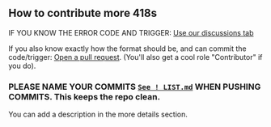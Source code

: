 ## How to contribute more 418s



IF YOU KNOW THE ERROR CODE AND TRIGGER: [Use our discussions tab](https://github.com/afkvido/prodigy418/discussions/new?category=new-codes-triggers)

If you also know exactly how the format should be, and can commit the code/trigger: [Open a pull request](https://github.com/afkvido/prodigyErrCodes/pulls). (You'll also get a cool role "Contributor" if you do).


### PLEASE NAME YOUR COMMITS [`See ! LIST.md`](https://github.com/afkvido/prodigyErrCodes/blob/errors/!%20LIST.md) WHEN PUSHING COMMITS. This keeps the repo clean.
You can add a description in the more details section.
